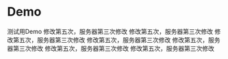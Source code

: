 # Demo
测试用Demo
修改第五次，服务器第三次修改
修改第五次，服务器第三次修改
修改第五次，服务器第三次修改
修改第五次，服务器第三次修改
修改第五次，服务器第三次修改
修改第五次，服务器第三次修改
修改第五次，服务器第三次修改
